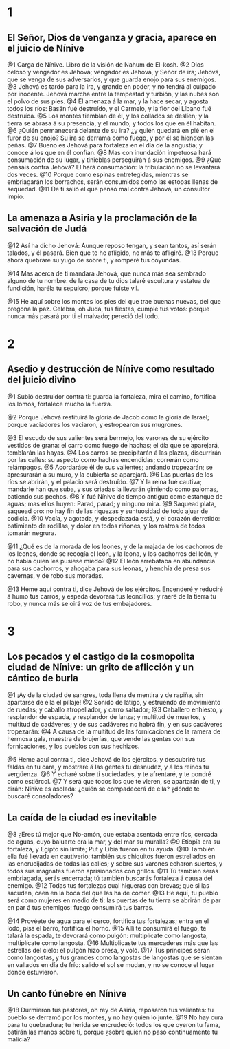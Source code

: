 # 1 
## El Señor, Dios de venganza y gracia, aparece en el juicio de Nínive
@1 Carga de Nínive. Libro de la visión de Nahum de El-kosh. 
@2 Dios celoso y vengador es Jehová; vengador es Jehová, y Señor de ira; Jehová, que se venga de sus adversarios, y que guarda enojo para sus enemigos. 
@3 Jehová es tardo para la ira, y grande en poder, y no tendrá al culpado por inocente. Jehová marcha entre la tempestad y turbión, y las nubes son el polvo de sus pies. 
@4 El amenaza á la mar, y la hace secar, y agosta todos los ríos: Basán fué destruído, y el Carmelo, y la flor del Líbano fué destruída. 
@5 Los montes tiemblan de él, y los collados se deslíen; y la tierra se abrasa á su presencia, y el mundo, y todos los que en él habitan. 
@6 ¿Quién permanecerá delante de su ira? ¿y quién quedará en pié en el furor de su enojo? Su ira se derrama como fuego, y por él se hienden las peñas. 
@7 Bueno es Jehová para fortaleza en el día de la angustia; y conoce á los que en él confían. 
@8 Mas con inundación impetuosa hará consumación de su lugar, y tinieblas perseguirán á sus enemigos. 
@9 ¿Qué pensáis contra Jehová? El hará consumación: la tribulación no se levantará dos veces. 
@10 Porque como espinas entretegidas, mientras se embriagarán los borrachos, serán consumidos como las estopas llenas de sequedad. 
@11 De ti salió el que pensó mal contra Jehová, un consultor impío.

## La amenaza a Asiria y la proclamación de la salvación de Judá
@12 Así ha dicho Jehová: Aunque reposo tengan, y sean tantos, así serán talados, y él pasará. Bien que te he afligido, no más te afligiré. 
@13 Porque ahora quebraré su yugo de sobre ti, y romperé tus coyundas.

@14 Mas acerca de ti mandará Jehová, que nunca más sea sembrado alguno de tu nombre: de la casa de tu dios talaré escultura y estatua de fundición, haréla tu sepulcro; porque fuiste vil.

@15 He aquí sobre los montes los pies del que trae buenas nuevas, del que pregona la paz. Celebra, oh Judá, tus fiestas, cumple tus votos: porque nunca más pasará por ti el malvado; pereció del todo. 

# 2 
## Asedio y destrucción de Nínive como resultado del juicio divino
@1 Subió destruidor contra ti: guarda la fortaleza, mira el camino, fortifica los lomos, fortalece mucho la fuerza.

@2 Porque Jehová restituirá la gloria de Jacob como la gloria de Israel; porque vaciadores los vaciaron, y estropearon sus mugrones.

@3 El escudo de sus valientes será bermejo, los varones de su ejército vestidos de grana: el carro como fuego de hachas; el día que se aparejará, temblarán las hayas. 
@4 Los carros se precipitarán á las plazas, discurrirán por las calles: su aspecto como hachas encendidas; correrán como relámpagos. 
@5 Acordaráse él de sus valientes; andando tropezarán; se apresurarán á su muro, y la cubierta se aparejará. 
@6 Las puertas de los ríos se abrirán, y el palacio será destruído. 
@7 Y la reina fué cautiva; mandarle han que suba, y sus criadas la llevarán gimiendo como palomas, batiendo sus pechos. 
@8 Y fué Nínive de tiempo antiguo como estanque de aguas; mas ellos huyen: Parad, parad; y ninguno mira. 
@9 Saquead plata, saquead oro: no hay fin de las riquezas y suntuosidad de todo ajuar de codicia. 
@10 Vacía, y agotada, y despedazada está, y el corazón derretido: batimiento de rodillas, y dolor en todos riñones, y los rostros de todos tomarán negrura.

@11 ¿Qué es de la morada de los leones, y de la majada de los cachorros de los leones, donde se recogía el león, y la leona, y los cachorros del león, y no había quien les pusiese miedo? 
@12 El león arrebataba en abundancia para sus cachorros, y ahogaba para sus leonas, y henchía de presa sus cavernas, y de robo sus moradas.

@13 Heme aquí contra ti, dice Jehová de los ejércitos. Encenderé y reduciré á humo tus carros, y espada devorará tus leoncillos; y raeré de la tierra tu robo, y nunca más se oirá voz de tus embajadores. 

# 3 
## Los pecados y el castigo de la cosmopolita ciudad de Nínive: un grito de aflicción y un cántico de burla
@1 ¡Ay de la ciudad de sangres, toda llena de mentira y de rapiña, sin apartarse de ella el pillaje! 
@2 Sonido de látigo, y estruendo de movimiento de ruedas; y caballo atropellador, y carro saltador; 
@3 Caballero enhiesto, y resplandor de espada, y resplandor de lanza; y multitud de muertos, y multitud de cadáveres; y de sus cadáveres no habrá fin, y en sus cadáveres tropezarán: 
@4 A causa de la multitud de las fornicaciones de la ramera de hermosa gala, maestra de brujerías, que vende las gentes con sus fornicaciones, y los pueblos con sus hechizos.

@5 Heme aquí contra ti, dice Jehová de los ejércitos, y descubriré tus faldas en tu cara, y mostraré á las gentes tu desnudez, y á los reinos tu vergüenza. 
@6 Y echaré sobre ti suciedades, y te afrentaré, y te pondré como estiércol. 
@7 Y será que todos los que te vieren, se apartarán de ti, y dirán: Nínive es asolada: ¿quién se compadecerá de ella? ¿dónde te buscaré consoladores?

## La caída de la ciudad es inevitable
@8 ¿Eres tú mejor que No-amón, que estaba asentada entre ríos, cercada de aguas, cuyo baluarte era la mar, y del mar su muralla? 
@9 Etiopía era su fortaleza, y Egipto sin límite; Put y Libia fueron en tu ayuda. 
@10 También ella fué llevada en cautiverio: también sus chiquitos fueron estrellados en las encrucijadas de todas las calles; y sobre sus varones echaron suertes, y todos sus magnates fueron aprisionados con grillos. 
@11 Tú también serás embriagada, serás encerrada; tú también buscarás fortaleza á causa del enemigo. 
@12 Todas tus fortalezas cual higueras con brevas; que si las sacuden, caen en la boca del que las ha de comer. 
@13 He aquí, tu pueblo será como mujeres en medio de ti: las puertas de tu tierra se abrirán de par en par á tus enemigos: fuego consumirá tus barras.

@14 Provéete de agua para el cerco, fortifica tus fortalezas; entra en el lodo, pisa el barro, fortifica el horno. 
@15 Allí te consumirá el fuego, te talará la espada, te devorará como pulgón: multiplícate como langosta, multiplícate como langosta. 
@16 Multiplicaste tus mercaderes más que las estrellas del cielo: el pulgón hizo presa, y voló. 
@17 Tus príncipes serán como langostas, y tus grandes como langostas de langostas que se sientan en vallados en día de frío: salido el sol se mudan, y no se conoce el lugar donde estuvieron.

## Un canto fúnebre en Nínive
@18 Durmieron tus pastores, oh rey de Asiria, reposaron tus valientes: tu pueblo se derramó por los montes, y no hay quien lo junte. 
@19 No hay cura para tu quebradura; tu herida se encrudeció: todos los que oyeron tu fama, batirán las manos sobre ti, porque ¿sobre quién no pasó continuamente tu malicia? 